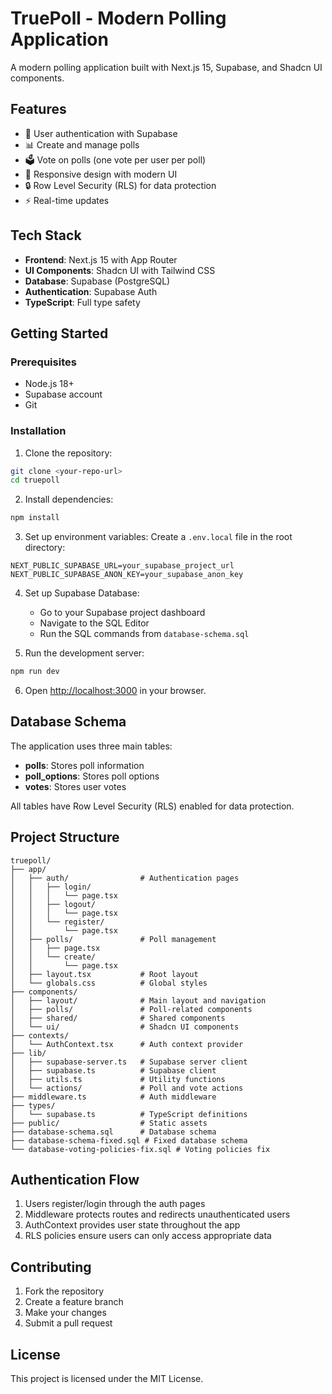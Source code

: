 # TruePoll - Modern Polling Application

A modern polling application built with Next.js 15, Supabase, and Shadcn UI components.

## Features

- 🔐 User authentication with Supabase
- 📊 Create and manage polls
- 🗳️ Vote on polls (one vote per user per poll)
- 📱 Responsive design with modern UI
- 🔒 Row Level Security (RLS) for data protection
- ⚡ Real-time updates

## Tech Stack

- **Frontend**: Next.js 15 with App Router
- **UI Components**: Shadcn UI with Tailwind CSS
- **Database**: Supabase (PostgreSQL)
- **Authentication**: Supabase Auth
- **TypeScript**: Full type safety

## Getting Started

### Prerequisites

- Node.js 18+
- Supabase account
- Git

### Installation

1. Clone the repository:
```bash
git clone <your-repo-url>
cd truepoll
```

2. Install dependencies:
```bash
npm install
```

3. Set up environment variables:
Create a `.env.local` file in the root directory:
```env
NEXT_PUBLIC_SUPABASE_URL=your_supabase_project_url
NEXT_PUBLIC_SUPABASE_ANON_KEY=your_supabase_anon_key
```

4. Set up Supabase Database:
	- Go to your Supabase project dashboard
	- Navigate to the SQL Editor
	- Run the SQL commands from `database-schema.sql`

5. Run the development server:
```bash
npm run dev
```

6. Open [http://localhost:3000](http://localhost:3000) in your browser.

## Database Schema

The application uses three main tables:

- **polls**: Stores poll information
- **poll_options**: Stores poll options
- **votes**: Stores user votes

All tables have Row Level Security (RLS) enabled for data protection.

## Project Structure

```
truepoll/
├── app/
│   ├── auth/                # Authentication pages
│   │   ├── login/
│   │   │   └── page.tsx
│   │   ├── logout/
│   │   │   └── page.tsx
│   │   └── register/
│   │       └── page.tsx
│   ├── polls/               # Poll management
│   │   ├── page.tsx
│   │   └── create/
│   │       └── page.tsx
│   ├── layout.tsx           # Root layout
│   └── globals.css          # Global styles
├── components/
│   ├── layout/              # Main layout and navigation
│   ├── polls/               # Poll-related components
│   ├── shared/              # Shared components
│   └── ui/                  # Shadcn UI components
├── contexts/
│   └── AuthContext.tsx      # Auth context provider
├── lib/
│   ├── supabase-server.ts   # Supabase server client
│   ├── supabase.ts          # Supabase client
│   ├── utils.ts             # Utility functions
│   └── actions/             # Poll and vote actions
├── middleware.ts            # Auth middleware
├── types/
│   └── supabase.ts          # TypeScript definitions
├── public/                  # Static assets
├── database-schema.sql      # Database schema
├── database-schema-fixed.sql # Fixed database schema
└── database-voting-policies-fix.sql # Voting policies fix
```

## Authentication Flow

1. Users register/login through the auth pages
2. Middleware protects routes and redirects unauthenticated users
3. AuthContext provides user state throughout the app
4. RLS policies ensure users can only access appropriate data

## Contributing

1. Fork the repository
2. Create a feature branch
3. Make your changes
4. Submit a pull request

## License

This project is licensed under the MIT License.
